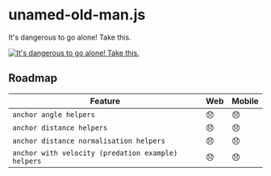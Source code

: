 # unamed-old-man.js

It's dangerous to go alone! Take this.

[![It's dangerous to go alone! Take this.](blob:https://pasteboard.co/a0642a0e-a528-4889-859f-c3db075a15a9)](https://magicalgametime.com/image/48470399171)

## Roadmap

| Feature | Web | Mobile |
| ------- | --- | ------- |
| `anchor angle helpers`  | 😞 | 😞 |
| `anchor distance helpers` | 😞 | 😞 |
| `anchor distance normalisation helpers` | 😞 | 😞 |
| `anchor with velocity (predation example) helpers` | 😞 | 😞 |
